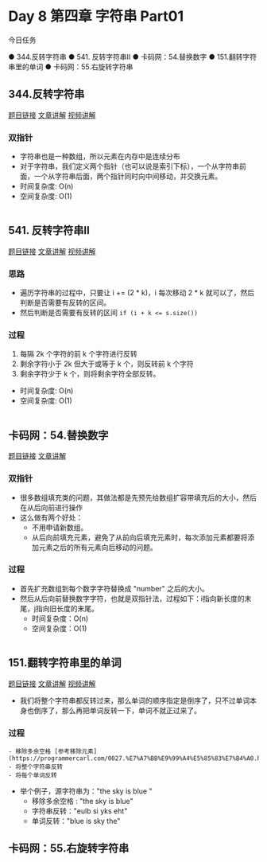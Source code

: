 # Day 8 第四章 字符串 Part01

今日任务 

● 344.反转字符串
● 541. 反转字符串II
● 卡码网：54.替换数字
● 151.翻转字符串里的单词
● 卡码网：55.右旋转字符串

## 344.反转字符串
[题目链接](344.反转字符串)
[文章讲解](https://programmercarl.com/0344.%E5%8F%8D%E8%BD%AC%E5%AD%97%E7%AC%A6%E4%B8%B2.html#%E7%AE%97%E6%B3%95%E5%85%AC%E5%BC%80%E8%AF%BE)
[视频讲解](https://www.bilibili.com/video/BV1fV4y17748)

### 双指针
- 字符串也是一种数组，所以元素在内存中是连续分布
- 对于字符串，我们定义两个指针（也可以说是索引下标），一个从字符串前面，一个从字符串后面，两个指针同时向中间移动，并交换元素。
- 时间复杂度: O(n)
- 空间复杂度: O(1)
```cpp
```


## 541. 反转字符串II
[题目链接](https://leetcode.cn/problems/reverse-string-ii/)
[文章讲解](https://programmercarl.com/0541.%E5%8F%8D%E8%BD%AC%E5%AD%97%E7%AC%A6%E4%B8%B2II.html#%E7%AE%97%E6%B3%95%E5%85%AC%E5%BC%80%E8%AF%BE)
[视频讲解](https://www.bilibili.com/video/BV1dT411j7NN)

### 思路
- 遍历字符串的过程中，只要让 i += (2 * k)，i 每次移动 2 * k 就可以了，然后判断是否需要有反转的区间。
- 然后判断是否需要有反转的区间 ```if (i + k <= s.size())```
### 过程
1. 每隔 2k 个字符的前 k 个字符进行反转
2. 剩余字符小于 2k 但大于或等于 k 个，则反转前 k 个字符
3. 剩余字符少于 k 个，则将剩余字符全部反转。
- 时间复杂度: O(n)
- 空间复杂度: O(1)
```cpp
```

## 卡码网：54.替换数字
[题目链接](https://kamacoder.com/problempage.php?pid=1064)
[文章讲解](https://programmercarl.com/kama54.%E6%9B%BF%E6%8D%A2%E6%95%B0%E5%AD%97.html#%E6%80%9D%E8%B7%AF)

### 双指针
- 很多数组填充类的问题，其做法都是先预先给数组扩容带填充后的大小，然后在从后向前进行操作
- 这么做有两个好处：
    - 不用申请新数组。
    - 从后向前填充元素，避免了从前向后填充元素时，每次添加元素都要将添加元素之后的所有元素向后移动的问题。
### 过程
- 首先扩充数组到每个数字字符替换成 "number" 之后的大小。
- 然后从后向前替换数字字符，也就是双指针法，过程如下：i指向新长度的末尾，j指向旧长度的末尾。
  - 时间复杂度：O(n)
  - 空间复杂度：O(1)
```cpp
```

## 151.翻转字符串里的单词
[题目链接](https://leetcode.cn/problems/reverse-words-in-a-string/)
[文章讲解](https://programmercarl.com/0151.%E7%BF%BB%E8%BD%AC%E5%AD%97%E7%AC%A6%E4%B8%B2%E9%87%8C%E7%9A%84%E5%8D%95%E8%AF%8D.html#%E7%AE%97%E6%B3%95%E5%85%AC%E5%BC%80%E8%AF%BE)
[视频讲解](https://www.bilibili.com/video/BV1uT41177fX)

- 我们将整个字符串都反转过来，那么单词的顺序指定是倒序了，只不过单词本身也倒序了，那么再把单词反转一下，单词不就正过来了。
  
### 过程
    - 移除多余空格 [参考移除元素](https://programmercarl.com/0027.%E7%A7%BB%E9%99%A4%E5%85%83%E7%B4%A0.html)
    - 将整个字符串反转
    - 将每个单词反转

- 举个例子，源字符串为："the sky is blue "
   - 移除多余空格 : "the sky is blue"
   - 字符串反转："eulb si yks eht"
   - 单词反转："blue is sky the"
     
## 卡码网：55.右旋转字符串
